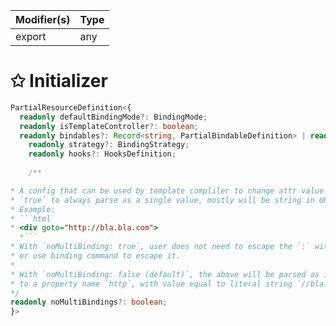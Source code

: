| Modifier(s)                            | Type                     |
|----------------------------------------|--------------------------|
| export | any |

# &#10025; Initializer

```ts
PartialResourceDefinition<{
  readonly defaultBindingMode?: BindingMode;
  readonly isTemplateController?: boolean;
  readonly bindables?: Record<string, PartialBindableDefinition> | readonly string[];
    readonly strategy?: BindingStrategy;
    readonly hooks?: HooksDefinition;
    
    /**

* A config that can be used by template compliler to change attr value parsing mode
* `true` to always parse as a single value, mostly will be string in URL scenario
* Example:
* ```html
* <div goto="http://bla.bla.com">
  *```
* With `noMultiBinding: true`, user does not need to escape the `:` with `\`
* or use binding command to escape it.
*
* With `noMultiBinding: false (default)`, the above will be parsed as it's binding
* to a property name `http`, with value equal to literal string `//bla.bla.com`
*/
readonly noMultiBindings?: boolean;
}>
```